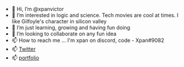 - 👋 Hi, I’m @xpanvictor
- 👀 I’m interested in logic and science. Tech movies are cool at times. I like Gilfoyle's character in silicon valley
- 🌱 I’m just learning, growing and having fun doing
- 💞️ I’m looking to collaborate on any fun idea
- 📫 How to reach me ... I'm xpan on discord, code - Xpan#9082
- 📫  [Twitter](https://twitter.com/Xpan369?t=rPJ-CMkRRvfoLXPMMjU41A&s=09)
- 📫 [portfolio](https://portfolio-xpanvictor.vercel.app)
<!---
xpanvictor/xpanvictor is a ✨ special ✨ repository because its `README.md` (this file) appears on your GitHub profile.
You can click the Preview link to take a look at your changes.
--->
